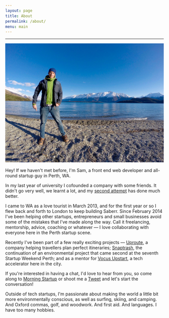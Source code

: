 ```yaml
---
layout: page
title: About
permalink: /about/
menu: main
---
```


<hr />

<img src="/img/about.jpg" />

Hey! If we haven't met before, I'm Sam, a front end web developer and all-round startup guy in Perth, WA.

In my last year of university I cofounded a company with some friends. It didn't go very well, we learnt a lot, and my [second attempt](http://saberr.com) has done much better.

I came to WA as a love tourist in March 2013, and for the first year or so I flew back and forth to London to keep building Saberr. Since February 2014 I've been helping other startups, entrepreneurs and small businesses avoid some of the mistakes that I’ve made along the way. Call it freelancing, mentorship, advice, coaching or whatever &mdash; I love collaborating with everyone here in the Perth startup scene.

Recently I've been part of a few really exciting projects &mdash; [Uproute](http://uproute.co), a company helping travellers plan perfect itineraries; [Snaptrash](http://snaptrash.org), the continuation of an environmental project that came second at the seventh Startup Weekend Perth; and as a mentor for [Vocus Upstart](http://www.vocusupstart.com.au), a tech accelerator here in the city.

If you're interested in having a chat, I'd love to hear from you, so come along to [Morning Startup](http://www.meetup.com/Morning-Startup-Perth/) or shoot me a [Tweet](https://twitter.com/samjamead) and let's start the conversation!

Outside of tech startups, I'm passionate about making the world a little bit more environmentally conscious, as well as surfing, skiing, and camping. And Oxford commas, golf, and woodwork. And first aid. And languages. I have too many hobbies.
